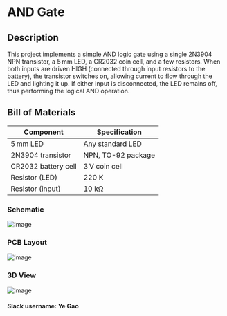# AND Gate

## Description
This project implements a simple AND logic gate using a single 2N3904 NPN transistor, a 5 mm LED, a CR2032 coin cell, and a few resistors. When both inputs are driven HIGH (connected through input resistors to the battery), the transistor switches on, allowing current to flow through the LED and lighting it up. If either input is disconnected, the LED remains off, thus performing the logical AND operation.

## Bill of Materials
| Component                  | Specification         |
|----------------------------|-----------------------|
| 5 mm LED                   | Any standard LED      |
| 2N3904 transistor          | NPN, TO-92 package    |
| CR2032 battery cell        | 3 V coin cell         |
| Resistor (LED)             | 220 K                 |
| Resistor (input)           | 10 kΩ                 |

### Schematic

![image](https://github.com/user-attachments/assets/83b09757-3378-4bc8-b2b7-6dd56381ecdf)

### PCB Layout

![image](https://github.com/user-attachments/assets/7b505490-d8b9-4231-a3db-d7d946c874f3)

### 3D View

![image](https://github.com/user-attachments/assets/76b909f0-8c72-43c1-92bc-ff3963d619c6)

#### Slack username: Ye Gao
